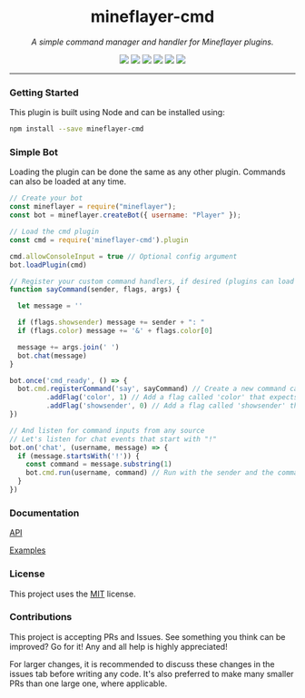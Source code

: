 <h1 align="center">mineflayer-cmd</h1>
<p align="center"><i>A simple command manager and handler for Mineflayer plugins.</i></p>

<p align="center">
  <img src="https://github.com/TheDudeFromCI/mineflayer-cmd/workflows/Build/badge.svg" />
  <img src="https://img.shields.io/npm/v/mineflayer-cmd" />
  <img src="https://img.shields.io/github/repo-size/TheDudeFromCI/mineflayer-cmd" />
  <img src="https://img.shields.io/npm/dm/mineflayer-cmd" />
  <img src="https://img.shields.io/github/contributors/TheDudeFromCI/mineflayer-cmd" />
  <img src="https://img.shields.io/github/license/TheDudeFromCI/mineflayer-cmd" />
</p>

---

### Getting Started

This plugin is built using Node and can be installed using:
```bash
npm install --save mineflayer-cmd
```

### Simple Bot

Loading the plugin can be done the same as any other plugin. Commands can also be loaded at any time.

```js
// Create your bot
const mineflayer = require("mineflayer");
const bot = mineflayer.createBot({ username: "Player" });

// Load the cmd plugin
const cmd = require('mineflayer-cmd').plugin

cmd.allowConsoleInput = true // Optional config argument
bot.loadPlugin(cmd)

// Register your custom command handlers, if desired (plugins can load them too)
function sayCommand(sender, flags, args) {

  let message = ''

  if (flags.showsender) message += sender + ": "
  if (flags.color) message += '&' + flags.color[0]

  message += args.join(' ')
  bot.chat(message)
}

bot.once('cmd_ready', () => {
  bot.cmd.registerCommand('say', sayCommand) // Create a new command called 'say' and set the executor function
         .addFlag('color', 1) // Add a flag called 'color' that expects 1 input
         .addFlag('showsender', 0) // Add a flag called 'showsender' that expects 0 inputs
})

// And listen for command inputs from any source
// Let's listen for chat events that start with "!"
bot.on('chat', (username, message) => {
  if (message.startsWith('!')) {
    const command = message.substring(1)
    bot.cmd.run(username, command) // Run with the sender and the command itself
  }
})
```

### Documentation

[API](https://github.com/TheDudeFromCI/mineflayer-cmd/blob/master/docs/api.md)

[Examples](https://github.com/TheDudeFromCI/mineflayer-cmd/tree/master/examples)

### License

This project uses the [MIT](https://github.com/TheDudeFromCI/mineflayer-cmd/blob/master/LICENSE) license.

### Contributions

This project is accepting PRs and Issues. See something you think can be improved? Go for it! Any and all help is highly appreciated!

For larger changes, it is recommended to discuss these changes in the issues tab before writing any code. It's also preferred to make many smaller PRs than one large one, where applicable.
